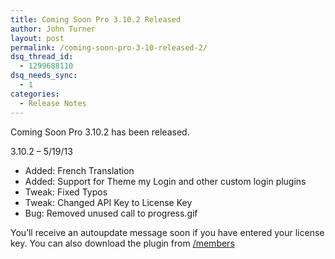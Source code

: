 ```yaml
---
title: Coming Soon Pro 3.10.2 Released
author: John Turner
layout: post
permalink: /coming-soon-pro-3-10-released-2/
dsq_thread_id:
  - 1299688110
dsq_needs_sync:
  - 1
categories:
  - Release Notes
---
```

Coming Soon Pro 3.10.2 has been released.

3.10.2 &#8211; 5/19/13

* Added: French Translation  
* Added: Support for Theme my Login and other custom login plugins  
* Tweak: Fixed Typos  
* Tweak: Changed API Key to License Key  
* Bug: Removed unused call to progress.gif

You’ll receive an autoupdate message soon if you have entered your license key. You can also download the plugin from <a href="/members" target="_blank">/members</a>

